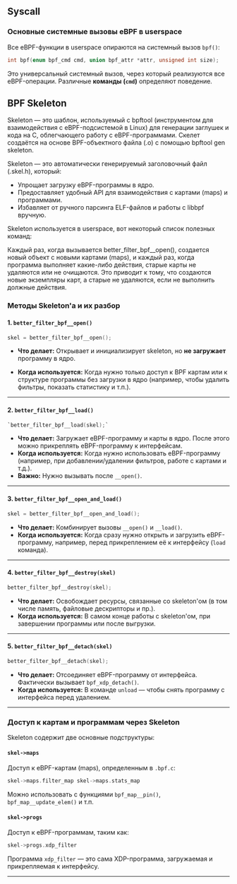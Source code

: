 ## Syscall
### Основные системные вызовы eBPF в userspace

Все eBPF-функции в userspace опираются на системный вызов `bpf()`:
```c
int bpf(enum bpf_cmd cmd, union bpf_attr *attr, unsigned int size);
```
Это универсальный системный вызов, через который реализуются все eBPF-операции. Различные **команды (`cmd`)** определяют поведение. 
## BPF Skeleton

Skeleton — это шаблон, используемый с bpftool (инструментом для взаимодействия с eBPF-подсистемой в Linux) для генерации заглушек и кода на C, облегчающего работу с eBPF-программами. Скелет создаётся на основе BPF-объектного файла (.o) с помощью bpftool gen skeleton.

Skeleton — это автоматически генерируемый заголовочный файл (.skel.h), который:

- Упрощает загрузку eBPF-программы в ядро.
- Предоставляет удобный API для взаимодействия с картами (maps) и программами.
- Избавляет от ручного парсинга ELF-файлов и работы с libbpf вручную.
  
Skeleton используется в userspace, вот некоторый список полезных команд:

Каждый раз, когда вызывается better_filter_bpf\_\_open(), создается новый объект с новыми картами (maps), и каждый раз, когда программа выполняет какие-либо действия, старые карты не удаляются или не очищаются. Это приводит к тому, что создаются новые экземпляры карт, а старые не удаляются, если не выполнить должные действия.

### Методы Skeleton'а и их разбор

#### 1. `better_filter_bpf__open()`

```c
skel = better_filter_bpf__open();
```
- **Что делает:** Открывает и инициализирует skeleton, но **не загружает** программу в ядро.
    
- **Когда используется:** Когда нужно только доступ к BPF картам или к структуре программы без загрузки в ядро (например, чтобы удалить фильтры, показать статистику и т.п.).

---

#### 2. `better_filter_bpf__load()`
```c
`better_filter_bpf__load(skel);`
```
- **Что делает:** Загружает eBPF-программу и карты в ядро. После этого можно прикреплять eBPF-программу к интерфейсам.
- **Когда используется:** Когда нужно использовать eBPF-программу (например, при добавлении/удалении фильтров, работе с картами и т.д.).
- **Важно:** Нужно вызывать после `__open()`.

---

#### 3. `better_filter_bpf__open_and_load()`

```c
skel = better_filter_bpf__open_and_load();
```
- **Что делает:** Комбинирует вызовы `__open()` и `__load()`.
- **Когда используется:** Когда сразу нужно открыть и загрузить eBPF-программу, например, перед прикреплением её к интерфейсу (`load` команда).

---

#### 4. `better_filter_bpf__destroy(skel)`
```c
better_filter_bpf__destroy(skel);
```
- **Что делает:** Освобождает ресурсы, связанные со skeleton'ом (в том числе память, файловые дескрипторы и пр.).
- **Когда используется:** В самом конце работы с skeleton'ом, при завершении программы или после выгрузки.

---
#### 5. `better_filter_bpf__detach(skel)`

```c
better_filter_bpf__detach(skel);
```
- **Что делает:** Отсоединяет eBPF-программу от интерфейса. Фактически вызывает `bpf_xdp_detach()`.
- **Когда используется:** В команде `unload` — чтобы снять программу с интерфейса перед удалением.

---
###  Доступ к картам и программам через Skeleton

Skeleton содержит две основные подструктуры:
#### `skel->maps`

Доступ к eBPF-картам (maps), определенным в `.bpf.c`:
```c
skel->maps.filter_map skel->maps.stats_map
```
Можно использовать с функциями `bpf_map__pin()`, `bpf_map__update_elem()` и т.п.
#### `skel->progs`

Доступ к eBPF-программам, таким как:
```c
skel->progs.xdp_filter
```
Программа `xdp_filter` — это сама XDP-программа, загружаемая и прикрепляемая к интерфейсу.

---